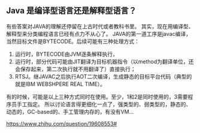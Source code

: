 ## Java 是编译型语言还是解释型语言？



有些答案对JAVA的理解还停留在上古时代或者教科书里。
其实，现在用编译型、解释型来分类编程语言已经有点力不从心了。
JAVA的第一道工序是javac编译，当然目标文件是BYTECODE。后续可能有三种处理方式：

1. 运行时，BYTECODE由JVM逐条解释执行，
2. 运行时，部分代码可能由JIT翻译为目标机器指令（以method为翻译单位，还会保存起来，第二次执行就不用翻译了）直接执行；
3. RTSJ。继JAVAC之后执行AOT二次编译，生成静态的目标平台代码（典型的就是IBM WEBSHPERE REAL TIME）。

有的时候，可能是以上三种方式同时在使用。至少，1和2是同时使用的，3需要程序员手工指定。
所以讨论语言得更细化一点了，强类型的、弱类型的，静态的、动态的，GC-based的、手工管理内存的，有没有VM...





https://www.zhihu.com/question/19608553#